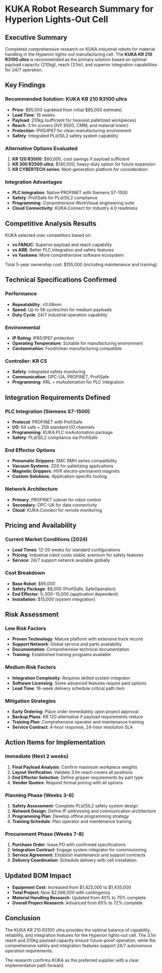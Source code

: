 # KUKA Robot Research Summary for Hyperion Lights-Out Cell

## Executive Summary

Completed comprehensive research on KUKA industrial robots for material handling in the Hyperion lights-out manufacturing cell. The **KUKA KR 210 R3100 ultra** is recommended as the primary solution based on optimal payload capacity (210kg), reach (3.1m), and superior integration capabilities for 24/7 operation.

## Key Findings

### Recommended Solution: KUKA KR 210 R3100 ultra
- **Price**: $95,000 (updated from initial $85,000 estimate)
- **Lead Time**: 16 weeks
- **Payload**: 210kg (sufficient for heaviest palletized workpieces)
- **Reach**: 3.1m (covers DVF 6500, CMM, and material tower)
- **Protection**: IP65/IP67 for clean manufacturing environment
- **Safety**: Integrated PLd/SIL2 safety system capability

### Alternative Options Evaluated
1. **KR 120 R3500**: $80,000, cost savings if payload sufficient
2. **KR 300 R2500 ultra**: $140,000, heavy-duty option for future expansion
3. **KR CYBERTECH series**: Next-generation platform for consideration

### Integration Advantages
- **PLC Integration**: Native PROFINET with Siemens S7-1500
- **Safety**: ProfiSafe for PLd/SIL2 compliance
- **Programming**: Comprehensive WorkVisual engineering suite
- **Cloud Connectivity**: KUKA.Connect for Industry 4.0 readiness

## Competitive Analysis Results

KUKA selected over competitors based on:
- **vs FANUC**: Superior payload and reach capability
- **vs ABB**: Better PLC integration and safety features  
- **vs Yaskawa**: More comprehensive software ecosystem

Total 5-year ownership cost: $155,000 (including maintenance and training)

## Technical Specifications Confirmed

### Performance
- **Repeatability**: ±0.06mm
- **Speed**: Up to 56 cycles/min for medium payloads
- **Duty Cycle**: 24/7 industrial operation capability

### Environmental
- **IP Rating**: IP65/IP67 protection
- **Operating Temperature**: Suitable for manufacturing environment
- **Contamination**: Food/clean manufacturing compatible

### Controller: KR C5
- **Safety**: Integrated safety monitoring
- **Communication**: OPC-UA, PROFINET, ProfiSafe
- **Programming**: KRL + mxAutomation for PLC integration

## Integration Requirements Defined

### PLC Integration (Siemens S7-1500)
- **Protocol**: PROFINET with ProfiSafe
- **I/O**: 64 safe + 256 standard I/O channels
- **Programming**: KUKA.PLC mxAutomation package
- **Safety**: PLd/SIL2 compliance via ProfiSafe

### End Effector Options
- **Pneumatic Grippers**: SMC RMH series compatibility
- **Vacuum Systems**: ZGS for palletizing applications
- **Magnetic Grippers**: HVR electro-permanent magnets
- **Custom Solutions**: Application-specific tooling

### Network Architecture
- **Primary**: PROFINET subnet for robot control
- **Secondary**: OPC-UA for data connectivity
- **Cloud**: KUKA.Connect for remote monitoring

## Pricing and Availability

### Current Market Conditions (2024)
- **Lead Times**: 12-20 weeks for standard configurations
- **Pricing**: Industrial robot costs stable, premium for safety features
- **Service**: 24/7 support network available globally

### Cost Breakdown
- **Base Robot**: $95,000
- **Safety Package**: $8,000 (ProfiSafe, SafeOperation)
- **End Effector**: $5,000-$15,000 (application dependent)
- **Installation**: $15,000 (system integration)

## Risk Assessment

### Low Risk Factors
- **Proven Technology**: Mature platform with extensive track record
- **Support Network**: Global service and parts availability
- **Documentation**: Comprehensive technical documentation
- **Training**: Established training programs available

### Medium Risk Factors
- **Integration Complexity**: Requires skilled system integrator
- **Software Licensing**: Some advanced features require paid options
- **Lead Time**: 16-week delivery schedule critical path item

### Mitigation Strategies
- **Early Ordering**: Place order immediately upon project approval
- **Backup Plans**: KR 120 alternative if payload requirements reduce
- **Training Plan**: Comprehensive operator and maintenance training
- **Service Contract**: 4-hour response, 24-hour resolution SLA

## Action Items for Implementation

### Immediate (Next 2 weeks)
1. **Final Payload Analysis**: Confirm maximum workpiece weights
2. **Layout Verification**: Validate 3.1m reach covers all positions
3. **End Effector Selection**: Define gripper requirements by part type
4. **Vendor Quotes**: Request formal pricing with all options

### Planning Phase (Weeks 3-6)
1. **Safety Assessment**: Complete PLd/SIL2 safety system design
2. **Network Design**: Define IP addressing and communication architecture
3. **Programming Plan**: Develop offline programming strategy
4. **Training Schedule**: Plan operator and maintenance training

### Procurement Phase (Weeks 7-8)
1. **Purchase Order**: Issue PO with confirmed specifications
2. **Integration Contract**: Engage system integrator for commissioning
3. **Service Agreement**: Establish maintenance and support contracts
4. **Delivery Coordination**: Schedule delivery with cell installation

## Updated BOM Impact

- **Equipment Cost**: Increased from $1,425,000 to $1,435,000
- **Total Project**: Now $2,066,000 with contingency
- **Material Handling Research**: Updated from 40% to 75% complete
- **Overall Project Research**: Advanced from 65% to 72% complete

## Conclusion

The KUKA KR 210 R3100 ultra provides the optimal balance of capability, reliability, and integration features for the Hyperion lights-out cell. The 3.1m reach and 210kg payload capacity ensure future-proof operation, while the comprehensive safety and integration features support 24/7 autonomous operation requirements.

The research confirms KUKA as the preferred supplier with a clear implementation path forward.